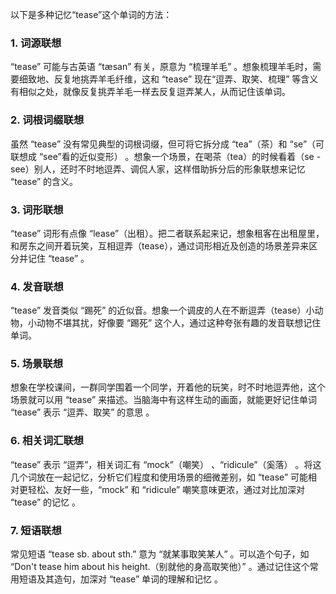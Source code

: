 以下是多种记忆“tease”这个单词的方法：

### 1. 词源联想
“tease” 可能与古英语 “tæsan” 有关，原意为 “梳理羊毛” 。想象梳理羊毛时，需要细致地、反复地挑弄羊毛纤维，这和 “tease” 现在“逗弄、取笑、梳理” 等含义有相似之处，就像反复挑弄羊毛一样去反复逗弄某人，从而记住该单词。

### 2. 词根词缀联想
虽然 “tease” 没有常见典型的词根词缀，但可将它拆分成 “tea”（茶）和 “se”（可联想成 “see”看的近似变形） 。想象一个场景，在喝茶（tea）的时候看着（se - see）别人，还时不时地逗弄、调侃人家，这样借助拆分后的形象联想来记忆 “tease” 的含义。

### 3. 词形联想
“tease” 词形有点像 “lease”（出租）。把二者联系起来记，想象租客在出租屋里，和房东之间开着玩笑，互相逗弄（tease），通过词形相近及创造的场景差异来区分并记住 “tease” 。

### 4. 发音联想
“tease” 发音类似 “踢死” 的近似音。想象一个调皮的人在不断逗弄（tease）小动物，小动物不堪其扰，好像要 “踢死” 这个人，通过这种夸张有趣的发音联想记住单词。

### 5. 场景联想
想象在学校课间，一群同学围着一个同学，开着他的玩笑，时不时地逗弄他，这个场景就可以用 “tease” 来描述。当脑海中有这样生动的画面，就能更好记住单词 “tease” 表示 “逗弄、取笑” 的意思 。

### 6. 相关词汇联想
“tease” 表示 “逗弄”，相关词汇有 “mock”（嘲笑） 、“ridicule”（奚落） 。将这几个词放在一起记忆，分析它们程度和使用场景的细微差别，如 “tease” 可能相对更轻松、友好一些，“mock” 和 “ridicule” 嘲笑意味更浓，通过对比加深对 “tease” 的记忆 。

### 7. 短语联想
常见短语 “tease sb. about sth.” 意为 “就某事取笑某人” 。可以造个句子，如 “Don't tease him about his height.（别就他的身高取笑他）” 。通过记住这个常用短语及其造句，加深对 “tease” 单词的理解和记忆 。 